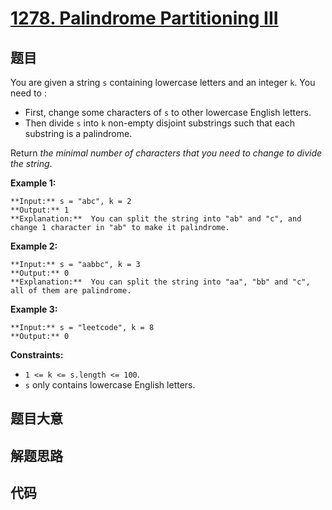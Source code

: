 # [1278. Palindrome Partitioning III](https://leetcode.com/problems/palindrome-partitioning-iii)

## 题目

You are given a string `s` containing lowercase letters and an integer `k`.
You need to :

  * First, change some characters of `s` to other lowercase English letters.
  * Then divide `s` into `k` non-empty disjoint substrings such that each substring is a palindrome.

Return _the minimal number of characters that you need to change to divide the
string_.



**Example 1:**

    
    
    **Input:** s = "abc", k = 2
    **Output:** 1
    **Explanation:**  You can split the string into "ab" and "c", and change 1 character in "ab" to make it palindrome.
    

**Example 2:**

    
    
    **Input:** s = "aabbc", k = 3
    **Output:** 0
    **Explanation:**  You can split the string into "aa", "bb" and "c", all of them are palindrome.

**Example 3:**

    
    
    **Input:** s = "leetcode", k = 8
    **Output:** 0
    



**Constraints:**

  * `1 <= k <= s.length <= 100`.
  * `s` only contains lowercase English letters.


## 题目大意

## 解题思路

## 代码

```javascript

```
